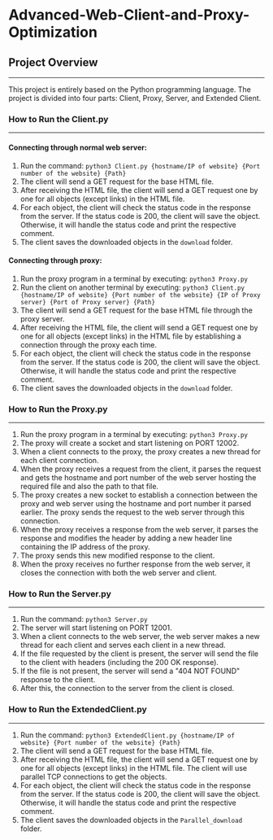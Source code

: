 # Advanced-Web-Client-and-Proxy-Optimization

## Project Overview
-------------------

This project is entirely based on the Python programming language. The project is divided into four parts: Client, Proxy, Server, and Extended Client.

### How to Run the Client.py
---------------------------

#### Connecting through normal web server:

1. Run the command: `python3 Client.py {hostname/IP of website} {Port number of the website} {Path}`
2. The client will send a GET request for the base HTML file.
3. After receiving the HTML file, the client will send a GET request one by one for all objects (except links) in the HTML file.
4. For each object, the client will check the status code in the response from the server. If the status code is 200, the client will save the object. Otherwise, it will handle the status code and print the respective comment.
5. The client saves the downloaded objects in the `download` folder.

#### Connecting through proxy:

1. Run the proxy program in a terminal by executing: `python3 Proxy.py`
2. Run the client on another terminal by executing: `python3 Client.py {hostname/IP of website} {Port number of the website} {IP of Proxy server} {Port of Proxy server} {Path}`
3. The client will send a GET request for the base HTML file through the proxy server.
4. After receiving the HTML file, the client will send a GET request one by one for all objects (except links) in the HTML file by establishing a connection through the proxy each time.
5. For each object, the client will check the status code in the response from the server. If the status code is 200, the client will save the object. Otherwise, it will handle the status code and print the respective comment.
6. The client saves the downloaded objects in the `download` folder.

### How to Run the Proxy.py
---------------------------

1. Run the proxy program in a terminal by executing: `python3 Proxy.py`
2. The proxy will create a socket and start listening on PORT 12002.
3. When a client connects to the proxy, the proxy creates a new thread for each client connection.
4. When the proxy receives a request from the client, it parses the request and gets the hostname and port number of the web server hosting the required file and also the path to that file.
5. The proxy creates a new socket to establish a connection between the proxy and web server using the hostname and port number it parsed earlier. The proxy sends the request to the web server through this connection.
6. When the proxy receives a response from the web server, it parses the response and modifies the header by adding a new header line containing the IP address of the proxy.
7. The proxy sends this new modified response to the client.
8. When the proxy receives no further response from the web server, it closes the connection with both the web server and client.

### How to Run the Server.py
---------------------------

1. Run the command: `python3 Server.py`
2. The server will start listening on PORT 12001.
3. When a client connects to the web server, the web server makes a new thread for each client and serves each client in a new thread.
4. If the file requested by the client is present, the server will send the file to the client with headers (including the 200 OK response).
5. If the file is not present, the server will send a "404 NOT FOUND" response to the client.
6. After this, the connection to the server from the client is closed.

### How to Run the ExtendedClient.py
-----------------------------------

1. Run the command: `python3 ExtendedClient.py {hostname/IP of website} {Port number of the website} {Path}`
2. The client will send a GET request for the base HTML file.
3. After receiving the HTML file, the client will send a GET request one by one for all objects (except links) in the HTML file. The client will use parallel TCP connections to get the objects.
4. For each object, the client will check the status code in the response from the server. If the status code is 200, the client will save the object. Otherwise, it will handle the status code and print the respective comment.
5. The client saves the downloaded objects in the `Parallel_download` folder.
